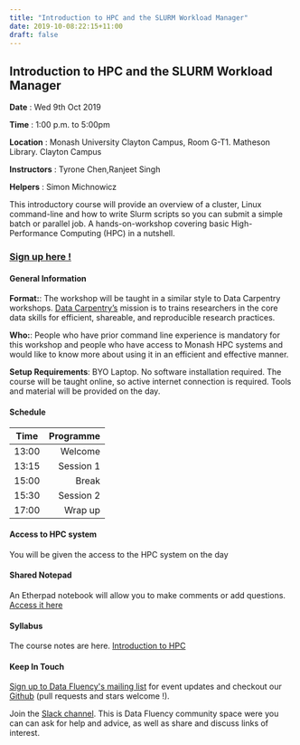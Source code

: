 ```yaml
---
title: "Introduction to HPC and the SLURM Workload Manager"
date: 2019-10-08:22:15+11:00
draft: false
---
```


## Introduction to HPC and the SLURM Workload Manager

**Date** : Wed 9th Oct 2019

**Time** : 1:00 p.m. to 5:00pm

**Location** : Monash University Clayton Campus, Room G-T1. Matheson Library. Clayton Campus

**Instructors** : Tyrone Chen,Ranjeet Singh 

**Helpers** :  Simon Michnowicz

This introductory course will provide an overview of a cluster, Linux command-line and how to write Slurm scripts so you can submit a simple batch or parallel job. A hands-on-workshop covering basic High-Performance Computing (HPC) in a nutshell.

### [Sign up here !](https://tinyurl.com/introhpcDec18)

#### General Information

**Format:**: The workshop will be taught in a similar style to Data Carpentry workshops. [Data Carpentry’s](http://www.datacarpentry.org/) mission is to trains researchers in the core data skills for efficient, shareable, and reproducible research practices.

**Who:**: People who have prior command line experience is mandatory for this workshop and people who have access to Monash HPC systems and would like to know more about using it in an efficient and effective manner. 

**Setup Requirements**: BYO Laptop. No software installation required. The course will be taught online, so active internet connection is required. Tools and material will be provided on the day.

#### Schedule

Time | Programme
----------- | ------------------:
13:00 | Welcome
13:15 | Session 1
15:00 | Break
15:30 | Session 2
17:00 | Wrap up


#### Access to HPC system

You will be given the access to the HPC system on the day

#### Shared Notepad

An Etherpad notebook will allow you to make comments or add questions. [Access it here](https://biotraining.erc.monash.edu/etherpad/p/introtohpc0919
)

#### Syllabus

The course notes are here.  [Introduction to HPC]( https://gintan.github.io/intro-to-hpc/ )



#### Keep In Touch

[Sign up to Data Fluency's mailing list](http://eepurl.com/dmzhGH) for event updates and checkout our [Github](https://github.com/MonashDataFluency) (pull requests and stars welcome !). 

Join the [Slack channel](https://datafluency.slack.com). This is Data Fluency community space were you can can ask for help and advice, as well as share and discuss links of interest. 
